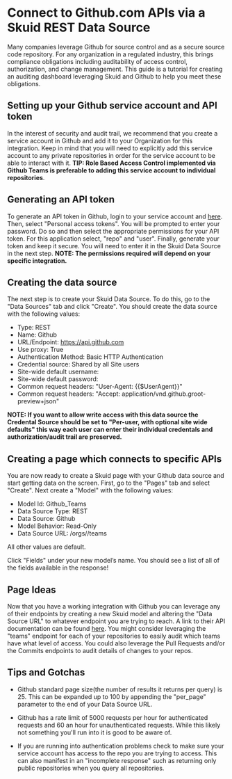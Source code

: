 # Connect to Github.com APIs via a Skuid REST Data Source 

Many companies leverage Github for source control and as a secure source code repository. For any organization in a regulated industry, this brings compliance obligations including auditability of access control, authorization, and change management. This guide is a tutorial for creating an auditing dashboard leveraging Skuid and Github to help you meet these obligations. 

## Setting up your Github service account and API token 

In the interest of security and audit trail, we recommend that you create a service account in Github and add it to your Organization for this integration. Keep in mind that you will need to explicitly add this service account to any private repositories in order for the service account to be able to interact with it. **TIP: Role Based Access Control implemented via Github Teams is preferable to adding this service account to individual repositories**.

## Generating an API token 

To generate an API token in Github, login to your service account and [here](https://github.com/settings/tokens). Then, select "Personal access tokens". You will be prompted to enter your password. Do so and then select the appropriate permissions for your API token. For this application select, "repo" and "user". Finally, generate your token and keep it secure. You will need to enter it in the Skuid Data Source in the next step. **NOTE: The permissions required will depend on your specific integration.**

## Creating the data source

The next step is to create your Skuid Data Source. To do this, go to the "Data Sources" tab and click "Create". You should create the data source with the following values: 

* Type: REST
* Name: Github
* URL/Endpoint: https://api.github.com
* Use proxy: True
* Authentication Method: Basic HTTP Authentication
* Credential source: Shared by all Site users
* Site-wide default username: <Github service account username>
* Site-wide default password: <Github service account API token>
* Common request headers: "User-Agent: {{$UserAgent}}"
* Common request headers: "Accept: application/vnd.github.groot-preview+json" 

**NOTE: If you want to allow write access with this data source the Credental Source should be set to "Per-user, with optional site wide defaults" this way each user can enter their individual credentals and authorization/audit trail are preserved.**


## Creating a page which connects to specific APIs

You are now ready to create a Skuid page with your Github data source and start getting data on the screen. First, go to the "Pages" tab and select "Create". Next create a "Model" with the following values: 

* Model Id: Github_Teams
* Data Source Type: REST
* Data Source: Github
* Model Behavior: Read-Only
* Data Source URL: /orgs/<INSERT COMPANY ORG NAME HERE>/teams

All other values are default. 

Click "Fields" under your new model’s name. You should see a list of all of the fields available in the response! 

## Page Ideas 

Now that you have a working integration with Github you can leverage any of their endpoints by creating a new Skuid model and altering the "Data Source URL" to whatever endpoint you are trying to reach. A link to their API documentation can be found [here](https://developer.github.com/v3/). You might consider leveraging the "teams" endpoint for each of your repositories to easily audit which teams have what level of access. You could also leverage the Pull Requests and/or the Commits endpoints to audit details of changes to your repos.  

## Tips and Gotchas

* Github standard page size(the number of results it returns per query) is 25. This can be expanded up to 100 by appending the "per_page" parameter to the end of your Data Source URL.

* Github has a rate limit of 5000 requests per hour for authenticated requests and 60 an hour for unauthenticated requests. While this likely not something you'll run into it is good to be aware of.
 
* If you are running into authentication problems check to make sure your service account has access to the repo you are trying to access. This can also manifest in an "incomplete response" such as returning only public repositories when you query all repositories.
